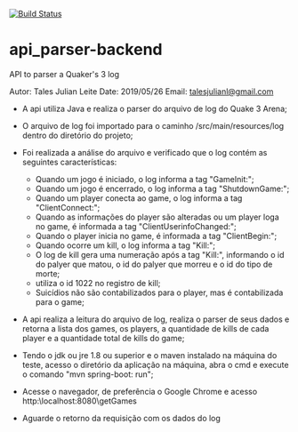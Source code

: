 [![Build Status](https://travis-ci.org/TALESJULIAN/api-parser-backend.svg?branch=master)](https://travis-ci.org/TALESJULIAN/api-parser-backend)
# api_parser-backend
API to parser a Quaker's 3 log

Autor: Tales Julian Leite
Date: 2019/05/26
Email: talesjulianl@gmail.com

- A api utiliza Java e realiza o parser do arquivo de log do Quake 3 Arena;

- O arquivo de log foi importado para o caminho /src/main/resources/log dentro do diretório do projeto;

- Foi realizada a análise do arquivo e verificado que o log contém as seguintes características:
	- Quando um jogo é iniciado, o log informa a tag "GameInit:";
	- Quando um jogo é encerrado, o log informa a tag "ShutdownGame:";
	- Quando um player conecta ao game, o log informa a tag "ClientConnect:";
	- Quando as informações do player são alteradas ou um player loga no game, é informada a tag "ClientUserinfoChanged:";
	- Quando o player inicia no game, é informada a tag "ClientBegin:";
	- Quando ocorre um kill, o log informa a tag "Kill:";
	- O log de kill gera uma numeração após a tag "Kill:", informando o id do palyer que matou, o id do palyer que morreu e o id do tipo de morte;
	- <world> utiliza o id 1022 no registro de kill;
	- Suicídios não são contabilizados para o player, mas é contabilizada para o game;

- A api realiza a leitura do arquivo de log, realiza o parser de seus dados e retorna a lista
	dos games, os players, a quantidade de kills de cada player e a quantidade total de kills do game;

- Tendo o jdk ou jre 1.8 ou superior e o maven instalado na máquina do teste, acesso o diretório da aplicação na máquina, 
	abra o cmd e execute o comando "mvn spring-boot: run";
- Acesse o navegador, de preferência o Google Chrome e acesso http:\\localhost:8080\getGames
- Aguarde o retorno da requisição com os dados do log